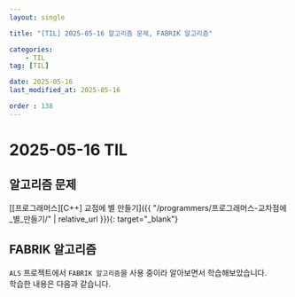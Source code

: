 ```yaml
---
layout: single

title: "[TIL] 2025-05-16 알고리즘 문제, FABRIK 알고리즘"

categories:
    - TIL
tag: [TIL]

date: 2025-05-16
last_modified_at: 2025-05-16

order : 138
---
```


# 2025-05-16 TIL

## 알고리즘 문제


[[프로그래머스][C++] 교점에 별 만들기]({{ "/programmers/프로그래머스-교차점에_별_만들기/" | relative_url }}){: target="_blank"}

## FABRIK 알고리즘

`ALS` 프로젝트에서 `FABRIK 알고리즘`을 사용 중이라 알아보면서 학습해보았습니다.  
학습한 내용은 다음과 같습니다.